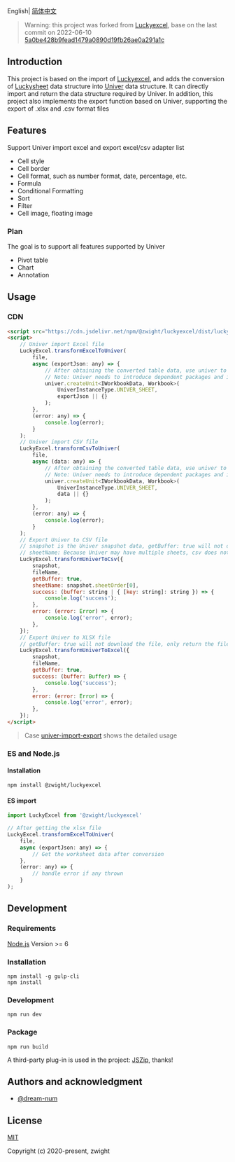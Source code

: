 English| [简体中文](./README-zh.md)

>Warning:
this project was forked from [Luckyexcel](https://github.com/dream-num/Luckyexcel), base on the last commit on 2022-06-10 [5a0be428b9fead1479a0890d19fb26ae0a291a1c](https://github.com/dream-num/Luckyexcel/commit/5a0be428b9fead1479a0890d19fb26ae0a291a1c)

## Introduction
This project is based on the import of [Luckyexcel](https://github.com/dream-num/Luckyexcel), and adds the conversion of [Luckysheet](https://github.com/mengshukeji/Luckysheet) data structure into [Univer](https://github.com/dream-num/univer) data structure. It can directly import and return the data structure required by Univer. In addition, this project also implements the export function based on Univer, supporting the export of .xlsx and .csv format files

## Features
Support Univer import excel and export excel/csv adapter list

- Cell style
- Cell border
- Cell format, such as number format, date, percentage, etc.
- Formula
- Conditional Formatting
- Sort
- Filter
- Cell image, floating image

### Plan
The goal is to support all features supported by Univer

- Pivot table
- Chart
- Annotation

## Usage

### CDN
```html
<script src="https://cdn.jsdelivr.net/npm/@zwight/luckyexcel/dist/luckyexcel.umd.min.js"></script>
<script>
    // Univer import Excel file
    LuckyExcel.transformExcelToUniver(
        file,
        async (exportJson: any) => {
            // After obtaining the converted table data, use univer to initialize, or update the existing univer workbook
            // Note: Univer needs to introduce dependent packages and initialize the table container before it can be used
            univer.createUnit<IWorkbookData, Workbook>(
                UniverInstanceType.UNIVER_SHEET,
                exportJson || {}
            );
        },
        (error: any) => {
            console.log(error);
        }
    );
    // Univer import CSV file
    LuckyExcel.transformCsvToUniver(
        file,
        async (data: any) => {
            // After obtaining the converted table data, use univer to initialize, or update the existing univer workbook
            // Note: Univer needs to introduce dependent packages and initialize the table container before it can be used
            univer.createUnit<IWorkbookData, Workbook>(
                UniverInstanceType.UNIVER_SHEET,
                data || {}
            );
        },
        (error: any) => {
            console.log(error);
        }
    );
    // Export Univer to CSV file
    // snapshot is the Univer snapshot data, getBuffer: true will not download the file, only return the csv content, false will download directly
    // sheetName: Because Univer may have multiple sheets, csv does not have sheets, if sheetName has a value, only the data of the specified sheet name will be downloaded. If it is not passed, all sheets will be downloaded. The file name is ${fileName}_${sheet.name}
    LuckyExcel.transformUniverToCsv({
        snapshot,
        fileName,
        getBuffer: true,
        sheetName: snapshot.sheetOrder[0],
        success: (buffer: string | { [key: string]: string }) => {
            console.log('success');
        },
        error: (error: Error) => {
            console.log('error', error);
        },
    });
    // Export Univer to XLSX file
    // getBuffer: true will not download the file, only return the file's buffer data, false will download directly
    LuckyExcel.transformUniverToExcel({
        snapshot,
        fileName,
        getBuffer: true,
        success: (buffer: Buffer) => {
            console.log('success');
        },
        error: (error: Error) => {
            console.log('error', error);
        },
    });
</script>
```
> Case [univer-import-export](https://stackblitz.com/edit/vitejs-vite-phdnaxdt) shows the detailed usage

### ES and Node.js

#### Installation
```shell
npm install @zwight/luckyexcel
```

#### ES import
```js
import LuckyExcel from '@zwight/luckyexcel'

// After getting the xlsx file
LuckyExcel.transformExcelToUniver(
    file,
    async (exportJson: any) => {
        // Get the worksheet data after conversion
    },
    (error: any) => {
        // handle error if any thrown
    }
);
```

## Development

### Requirements
[Node.js](https://nodejs.org/en/) Version >= 6 

### Installation
```
npm install -g gulp-cli
npm install
```
### Development
```
npm run dev
```
### Package
```
npm run build
```

A third-party plug-in is used in the project: [JSZip](https://github.com/Stuk/jszip), thanks!

## Authors and acknowledgment
- [@dream-num](https://github.com/dream-num)

## License
[MIT](http://opensource.org/licenses/MIT)

Copyright (c) 2020-present, zwight
